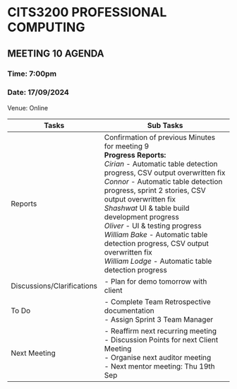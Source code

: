 
# CITS3200 PROFESSIONAL COMPUTING

## MEETING 10 AGENDA

### Time: 7:00pm
### Date: 17/09/2024

Venue: Online

| Tasks                      | Sub Tasks                                                                                                                                                                          |
| -------------------------- | ---------------------------------------------------------------------------------------------------------------------------------------------------------------------------------- |
| Reports                    | Confirmation of previous Minutes for meeting 9<br>                                                                                                                     **Progress Reports:**  <br> *Cirian* - Automatic table detection progress, CSV output overwritten fix <br> *Connor* - Automatic table detection progress, sprint 2 stories, CSV output overwritten fix<br>*Shashwat* UI & table build development progress <br> *Oliver* - UI & testing progress <br>*William Bake* - Automatic table detection progress, CSV output overwritten fix <br>*William Lodge* - Automatic table detection progress
| Discussions/Clarifications | - Plan for demo tomorrow with client<br>  |
| To Do                      | - Complete Team Retrospective documentation <br> - Assign Sprint 3 Team Manager |
| Next Meeting               | - Reaffirm next recurring meeting <br> - Discussion Points for next Client Meeting <br> - Organise next auditor meeting <br> - Next mentor meeting: Thu 19th Sep |